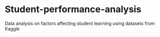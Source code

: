 # Student-performance-analysis
Data analysis on factors affecting student learning using datasets from Kaggle
